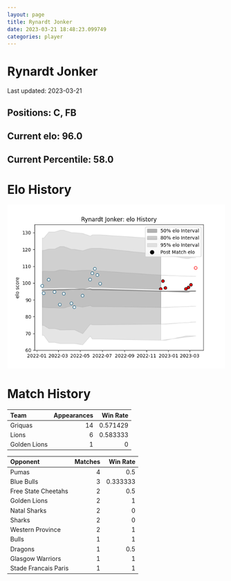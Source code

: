 ```yaml
---  
layout: page  
title: Rynardt Jonker  
date: 2023-03-21 18:48:23.099749  
categories: player  
---
```

# Rynardt Jonker


Last updated: 2023-03-21
## Positions: C, FB

## Current elo: 96.0

## Current Percentile: 58.0

# Elo History


![elo history](history_RynardtJonker.png)
# Match History


| Team         |   Appearances |   Win Rate |
|:-------------|--------------:|-----------:|
| Griquas      |            14 |   0.571429 |
| Lions        |             6 |   0.583333 |
| Golden Lions |             1 |   0        |

| Opponent             |   Matches |   Win Rate |
|:---------------------|----------:|-----------:|
| Pumas                |         4 |   0.5      |
| Blue Bulls           |         3 |   0.333333 |
| Free State Cheetahs  |         2 |   0.5      |
| Golden Lions         |         2 |   1        |
| Natal Sharks         |         2 |   0        |
| Sharks               |         2 |   0        |
| Western Province     |         2 |   1        |
| Bulls                |         1 |   1        |
| Dragons              |         1 |   0.5      |
| Glasgow Warriors     |         1 |   1        |
| Stade Francais Paris |         1 |   1        |